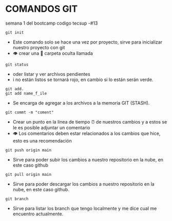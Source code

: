 # COMANDOS GIT
semana 1 del bootcamp codigo tecsup -#13

```
git init
```
- Este comando solo se hace una vez por proyecto, sirve para inicializar nuestro proyecto con git
- :eye: crear una :file_folder: carpeta oculta llamada 

```
git status
```
- oder listar y ver archivos pendientes
- i no están listos se tornará rojo, en cambio si lo están serán verde.

```
git add.
git add name_f_ile
```
- Se encarga de agregar a los archivos a la memoria GIT (STASH).

```
git commt -m "coment"

```

 - Crear un punto en la linea de tiempo :alarm_clock: de nuestros cambios y a estos se le es posible adjuntar un comentario
- :eye: Los comentarios deben estar relacionados a los cambios que hice, esto es una recomendación

```
git push origin main

```
- Sirve para poder subir los cambios a nuestro repositorio en la nube, en este caso github

```
git pull origin main

```
- Sirve para poder descargar los cambios a nuestro repositorio en la nube, en este caso github.

```
git branch

```

- Sirve para listar los branch que tengo localmente y me dice cual me encuentro actualmente.


